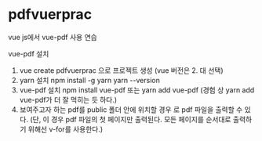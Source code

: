 # pdfvuerprac
vue js에서 vue-pdf 사용 연습

vue-pdf 설치
1. vue create pdfvuerprac 으로 프로젝트 생성 (vue 버전은 2. 대 선택)
2. yarn 설치
  npm install -g yarn
  yarn --version
3. vue-pdf 설치
  npm install vue-pdf 또는
  yarn add vue-pdf
  (경험 상 yarn add vue-pdf가 더 잘 먹히는 듯 하다.)
4. 보여주고자 하는 pdf를 public 폴더 안에 위치할 경우
  <pdf src="/pdfvuerprac/sampleA.pdf"></pdf>로 pdf 파일을 출력할 수 있다.
  (단, 이 경우 pdf 파일의 첫 페이지만 출력된다. 모든 페이지를 순서대로 출력하기 위해선 v-for를 사용한다.)
